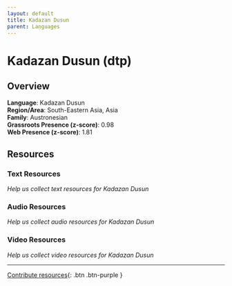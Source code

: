 ```yaml
---
layout: default
title: Kadazan Dusun
parent: Languages
---
```


# Kadazan Dusun (dtp)

## Overview

**Language**: Kadazan Dusun  
**Region/Area**: South-Eastern Asia, Asia  
**Family**: Austronesian  
**Grassroots Presence (z-score)**: 0.98  
**Web Presence (z-score)**: 1.81  

## Resources

### Text Resources
*Help us collect text resources for Kadazan Dusun*

### Audio Resources
*Help us collect audio resources for Kadazan Dusun*

### Video Resources
*Help us collect video resources for Kadazan Dusun*

---

[Contribute resources](https://forms.office.com/e/1SfLJx3u1r){: .btn .btn-purple }
